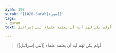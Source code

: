 ```yaml
---
ayah: 197
surah: '[[026-Surah|سورة]]'
tags:
- quran
text: أولم يكن لهم آية أن يعلمه علماء بني إسرائيل

---
```

> أولم يكن لهم آية أن يعلمه علماء [[بني إسرائيل]]
